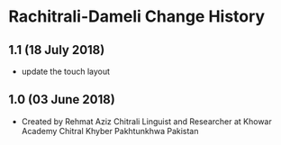 Rachitrali-Dameli Change History
=======================

1.1 (18 July 2018)
-----------------

* update the touch layout

1.0 (03 June 2018)
-----------------

* Created by Rehmat Aziz Chitrali Linguist and Researcher at Khowar Academy Chitral Khyber Pakhtunkhwa Pakistan

